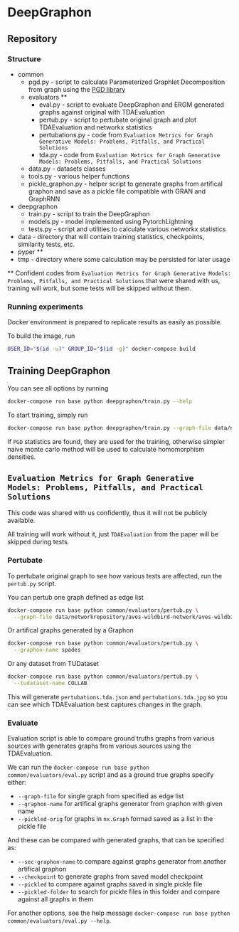 # DeepGraphon

## Repository

### Structure

- common
  - pgd.py - script to calculate Parameterized Graphlet Decomposition from graph using the [PGD library](https://github.com/nkahmed/PGD)
  - evaluators **
    - eval.py - script to evaluate DeepGraphon and ERGM generated graphs against original with TDAEvaluation
    - pertub.py - script to pertubate original graph and plot TDAEvaluation and networkx statistics
    - pertubations.py - code from `Evaluation Metrics for Graph Generative Models: Problems, Pitfalls, and Practical Solutions`
    - tda.py - code from `Evaluation Metrics for Graph Generative Models: Problems, Pitfalls, and Practical Solutions`
  - data.py - datasets classes
  - tools.py - various helper functions
  - pickle_graphon.py - helper script to generate graphs from artifical graphon and save as a pickle file compatible with GRAN and GraphRNN
- deepgraphon
  - train.py - script to train the DeepGraphon
  - models.py - model implemented using PytorchLightning
  - tests.py - script and utilities to calculate various networkx statistics
- data - directory that will contain training statistics, checkpoints, similarity tests, etc.
- pyper **
- tmp - directory where some calculation may be persisted for later usage

** Confident codes from `Evaluation Metrics for Graph Generative Models: Problems, Pitfalls, and Practical Solutions` that were shared with us, training will work, but some tests will be skipped without them.

### Running experiments

Docker environment is prepared to replicate results as easily as possible.

To build the image, run

```bash
USER_ID="$(id -u)" GROUP_ID="$(id -g)" docker-compose build
```

## Training DeepGraphon

You can see all options by running

```bash
docker-compose run base python deepgraphon/train.py --help
```

To start training, simply run

```bash
docker-compose run base python deepgraphon/train.py --graph-file data/networkrepository/bn-mouse_brain_1/bn-mouse_brain_1.edges
```

If `PGD` statistics are found, they are used for the training, otherwise simpler naive monte carlo method will be used to calculate homomorphism densities.

## `Evaluation Metrics for Graph Generative Models: Problems, Pitfalls, and Practical Solutions`

This code was shared with us confidently, thus it will not be publicly available.

All training will work without it, just `TDAEvaluation` from the paper will be skipped during tests.

### Pertubate

To pertubate original graph to see how various tests are affected, run the `pertub.py` script.

You can pertub one graph defined as edge list

```bash
docker-compose run base python common/evaluators/pertub.py \
  --graph-file data/networkrepository/aves-wildbird-network/aves-wildbird-network.edges
```

Or artifical graphs generated by a Graphon

```bash
docker-compose run base python common/evaluators/pertub.py \
  --graphon-name spades
```

Or any dataset from TUDataset

```bash
docker-compose run base python common/evaluators/pertub.py \
  --tudataset-name COLLAB
```

This will generate `pertubations.tda.json` and `pertubations.tda.jpg` so you can see which TDAEvaluation best captures changes in the graph.

### Evaluate

Evaluation script is able to compare ground truths graphs from various sources with generates graphs from various sources using the TDAEvaluation.

We can run the `docker-compose run base python common/evaluators/eval.py` script and as a ground true graphs specify either:

- `--graph-file` for single graph from specified as edge list
- `--graphon-name` for artifical graphs generator from graphon with given name
- `--pickled-orig` for graphs in `nx.Graph` formad saved as a list in the pickle file

And these can be compared with generated graphs, that can be specified as:

- `--sec-graphon-name` to compare against graphs generator from another artifical graphon
- `--checkpoint` to generate graphs from saved model checkpoint
- `--pickled` to compare against graphs saved in single pickle file
- `--pickled-folder` to search for pickle files in this folder and compare against all graphs in them

For another options, see the help message  `docker-compose run base python common/evaluators/eval.py --help`.

